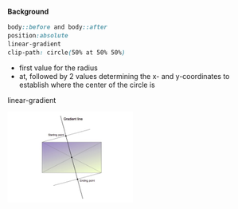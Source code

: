 **Background**
```css
body::before and body::after 
position:absolute
linear-gradient
clip-path: circle(50% at 50% 50%)
```
* first value for the radius
* at, followed by 2 values determining the x- and y-coordinates to establish where the center of the circle is

linear-gradient

<img src="./assets/linear-gradient.jpeg" alt="linear-gradient" width="50%">